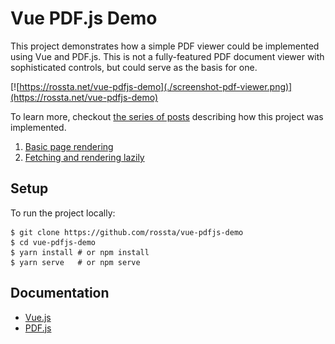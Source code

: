 # Vue PDF.js Demo

This project demonstrates how a simple PDF viewer could be implemented using Vue and PDF.js. This is not a fully-featured PDF document viewer with sophisticated controls, but could serve as the basis for one.

[![https://rossta.net/vue-pdfjs-demo](./screenshot-pdf-viewer.png)](https://rossta.net/vue-pdfjs-demo)

To learn more, checkout [the series of posts](https://rossta.net/blog/series/pdf-viewer.html) describing how this project was implemented.
1. [Basic page rendering](https://rossta.net/blog/building-a-pdf-viewer-with-vue-part-1.html)
1. [Fetching and rendering lazily](https://rossta.net/blog/building-a-pdf-viewer-with-vue-part-2.html)

## Setup

To run the project locally:

```
$ git clone https://github.com/rossta/vue-pdfjs-demo
$ cd vue-pdfjs-demo
$ yarn install # or npm install
$ yarn serve   # or npm serve
```

## Documentation

* [Vue.js](https://vuejs.org)
* [PDF.js](https://mozilla.github.io/pdf.js/)
